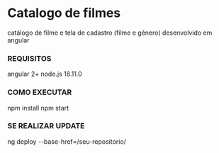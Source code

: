 # Catalogo de filmes 
  catálogo de filme e tela de cadastro (filme e gênero) desenvolvido em angular

### REQUISITOS
  angular 2+
  node.js 18.11.0 
  

### COMO EXECUTAR
  npm install
  npm start
### SE REALIZAR UPDATE
  ng deploy --base-href=/seu-repositorio/     
  
